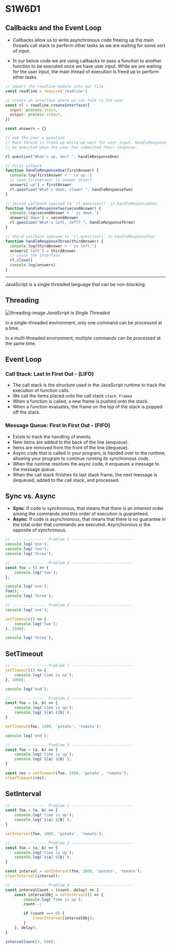 # S1W6D1

## Callbacks and the Event Loop

- Callbacks allow us to write asynchronous code freeing up the main threads
  call stack to perform other tasks as we are waiting for some sort of input.

- In our below code we are using callbacks to pass a function to another
 function to be executed once we have user input. While we are waiting for the
 user input, the main thread of execution is freed up to perform other tasks.

```js
// import the readline module into our file
const readline = require('readline')

// create an interface where we can talk to the user
const rl = readline.createInterface({
  input: process.stdin,
  output: process.stdout,
})

const answers = {}

// ask the user a question
// Main thread is freed up while we wait for user input. HandleResponeOne will
// be executed when the user has submitted their response.

rl.question("What's up, doc? ", handleResponseOne)

// first calback
function handleResponseOne(firstAnswer) {
  console.log(firstAnswer + ' is up.')
  // save firstAnswer to answer object
  answers['up'] = firstAnswer
  rl.question("What's down, clown? ", handleResponseTwo)
}

// second callback (passed to `rl.question()` in handleResponseOne)
function handleResponseTwo(secondAnswer) {
  console.log(secondAnswer + ' is down.')
  answers['down'] = secondAnswer
  rl.question("What's left, Jeff? ", handleResponseThree)
}

// third callback (passed to `rl.question()` in handleResponseTwo)
function handleResponseThree(thirdAnswer) {
  console.log(thirdAnswer + ' is left.')
  answers['left'] = thirdAnswer
  // close the interface
  rl.close()
  console.log(answers)
}
```

---

JavaScript is a single threaded language that can be non-blocking.

## Threading

![threading-image](./threading.png)
_JavaScript is Single Threaded_

In a single-threaded environment, only one command can be processed at a time.

In a multi-threaded environment, multiple commands can be processed at the same
time.

## Event Loop

### Call Stack: Last In First Out - (LIFO)

- The call stack is the structure used in the JavaScript runtime to track the execution of function calls.
- We call the items placed onto the call stack `stack frames`
- When a function is called, a new frame is pushed onto the stack.
- When a function evaluates, the frame on the top of the stack is popped off the stack.

### Message Queue: First In First Out - (FIFO)

- Exists to track the handling of events.
- New items are added to the back of the line (enqueue).
- Items are removed from the front of the line (dequeue).
- Async code that is called in your program, is handed over to the runtime,
  allowing your program to continue running its synchronous code.
- When the runtime resolves the async code, it enqueues a message to the message
  queue.
- When the call stack finishes its last stack frame, the next message is dequeued, added to the call stack, and processed.

## Sync vs. Async

- **Sync**: If code is synchronous, that means that there is an inherent order among the commands and this order of execution is guaranteed.
- **Async**: If code is asynchronous, that means that there is no guarantee in the total order that commands are executed. Asynchronous is the opposite of synchronous.

```js
// --------------- Problem 1 ---------------------------
console.log('one');
console.log('two');
console.log('three');

// --------------- Problem 2 ---------------------------
const foo = () => {
    console.log('two');
};

console.log('one');
foo();
console.log('three');

// --------------- Problem 3 ---------------------------
console.log('one');

setTimeout(() => {
    console.log('two');
}, 1500);

console.log('three');
```

## SetTimeout

```js
// --------------- Problem 1 ---------------------------
setTimeout(() => {
    console.log('time is up');
}, 1000);

console.log('end');

// --------------- Problem 2 ---------------------------
const foo = (a, b) => {
    console.log('time is up');
    console.log(`${a} ${b}`);
}

setTimeout(foo, 1000, 'potato', 'tomato');

console.log('end');

// --------------- Problem 3 ---------------------------
const foo = (a, b) => {
    console.log('time is up');
    console.log(`${a} ${b}`);
}

const res = setTimeout(foo, 1000, 'potato', 'tomato');
clearTimeout(res);
```

## SetInterval

```js
// --------------- Problem 1 ---------------------------
const foo = (a, b) => {
    console.log('time is up');
    console.log(`${a} ${b}`);
}

setInterval(foo, 1000, 'potato', 'tomato');

// --------------- Problem 2 ---------------------------
const foo = (a, b) => {
    console.log('time is up');
    console.log(`${a} ${b}`);
}

const interval = setInterval(foo, 1000, 'potato', 'tomato');
clearInterval(interval);

// --------------- Problem 3 ---------------------------
const intervalCount = (count, delay) => {
    const intervalObj = setInterval(() => {
        console.log('time is up');
        count--;

        if (count === 0) {
            clearInterval(intervalObj);
        }
    }, delay);
}

intervalCount(3, 500);
```
